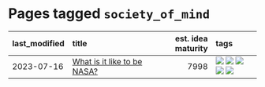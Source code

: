 # Pages tagged `society_of_mind`

|last_modified|title|est. idea maturity|tags
|:---|:---|---:|:---|
|2023-07-16|[What is it like to be NASA?](../what_is_it_like_to_be_nasa.md)|7998|[![](https://img.shields.io/badge/tag-disunity_of_identity-c456a9)](../tags/disunity_of_identity.md) [![](https://img.shields.io/badge/tag-organization_as_entity-d7de4b)](../tags/organization_as_entity.md) [![](https://img.shields.io/badge/tag-philosophy-b7fb0)](../tags/philosophy.md) [![](https://img.shields.io/badge/tag-society_of_mind-e54ba1)](../tags/society_of_mind.md) [![](https://img.shields.io/badge/tag-theory_of_mind-426a5f)](../tags/theory_of_mind.md)|